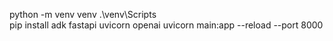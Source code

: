 python -m venv venv
.\venv\Scripts\
pip install adk fastapi uvicorn openai
uvicorn main:app --reload --port 8000
